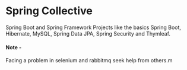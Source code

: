 # Spring Collective
Spring Boot and Spring Framework Projects like the basics Spring Boot, Hibernate, MySQL, Spring Data JPA, Spring Security and Thymleaf.

#### Note - 
Facing a problem in selenium and rabbitmq seek help from others.m